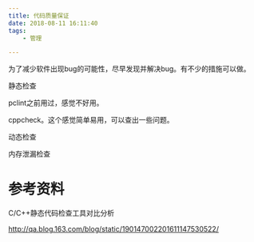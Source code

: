 ```yaml
---
title: 代码质量保证
date: 2018-08-11 16:11:40
tags:
	- 管理

---
```




为了减少软件出现bug的可能性，尽早发现并解决bug。有不少的措施可以做。



静态检查

pclint之前用过，感觉不好用。

cppcheck。这个感觉简单易用，可以查出一些问题。





动态检查

内存泄漏检查





# 参考资料

C/C++静态代码检查工具对比分析 

http://qa.blog.163.com/blog/static/190147002201611147530522/
